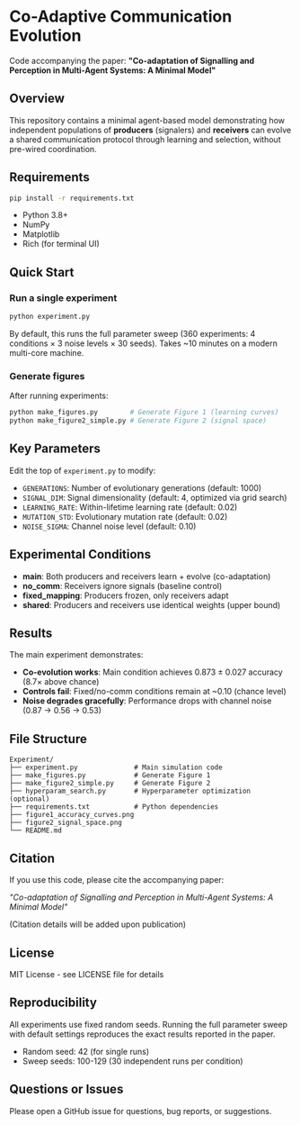 # Co-Adaptive Communication Evolution

Code accompanying the paper: **"Co-adaptation of Signalling and Perception in Multi-Agent Systems: A Minimal Model"**

## Overview

This repository contains a minimal agent-based model demonstrating how independent populations of **producers** (signalers) and **receivers** can evolve a shared communication protocol through learning and selection, without pre-wired coordination.

## Requirements

```bash
pip install -r requirements.txt
```

- Python 3.8+
- NumPy
- Matplotlib
- Rich (for terminal UI)

## Quick Start

### Run a single experiment

```bash
python experiment.py
```

By default, this runs the full parameter sweep (360 experiments: 4 conditions × 3 noise levels × 30 seeds). Takes ~10 minutes on a modern multi-core machine.

### Generate figures

After running experiments:

```bash
python make_figures.py        # Generate Figure 1 (learning curves)
python make_figure2_simple.py # Generate Figure 2 (signal space)
```

## Key Parameters

Edit the top of `experiment.py` to modify:

- `GENERATIONS`: Number of evolutionary generations (default: 1000)
- `SIGNAL_DIM`: Signal dimensionality (default: 4, optimized via grid search)
- `LEARNING_RATE`: Within-lifetime learning rate (default: 0.02)
- `MUTATION_STD`: Evolutionary mutation rate (default: 0.02)
- `NOISE_SIGMA`: Channel noise level (default: 0.10)

## Experimental Conditions

- **main**: Both producers and receivers learn + evolve (co-adaptation)
- **no_comm**: Receivers ignore signals (baseline control)
- **fixed_mapping**: Producers frozen, only receivers adapt
- **shared**: Producers and receivers use identical weights (upper bound)

## Results

The main experiment demonstrates:
- **Co-evolution works**: Main condition achieves 0.873 ± 0.027 accuracy (8.7× above chance)
- **Controls fail**: Fixed/no-comm conditions remain at ~0.10 (chance level)
- **Noise degrades gracefully**: Performance drops with channel noise (0.87 → 0.56 → 0.53)

## File Structure

```
Experiment/
├── experiment.py              # Main simulation code
├── make_figures.py            # Generate Figure 1
├── make_figure2_simple.py     # Generate Figure 2
├── hyperparam_search.py       # Hyperparameter optimization (optional)
├── requirements.txt           # Python dependencies
├── figure1_accuracy_curves.png
├── figure2_signal_space.png
└── README.md
```

## Citation

If you use this code, please cite the accompanying paper:

*"Co-adaptation of Signalling and Perception in Multi-Agent Systems: A Minimal Model"*

(Citation details will be added upon publication)

## License

MIT License - see LICENSE file for details

## Reproducibility

All experiments use fixed random seeds. Running the full parameter sweep with default settings reproduces the exact results reported in the paper.

- Random seed: 42 (for single runs)
- Sweep seeds: 100-129 (30 independent runs per condition)

## Questions or Issues

Please open a GitHub issue for questions, bug reports, or suggestions.

